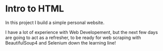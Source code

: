 # Intro to HTML

In this project I build a simple personal website.

I have a lot of experience with Web Developement, but the next few days are going to act as a refresher, to be ready for web scraping with BeautifulSoup4 and Selenium down the learning line!